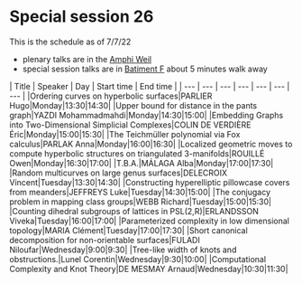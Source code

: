 # Special session 26

This is the schedule as of 7/7/22

- plenary talks are in the [Amphi Weil](https://goo.gl/maps/bfMkuKjfKBCJbRsX9)
- special session talks are in [Batiment F](https://goo.gl/maps/VXct7MyxM1YVMciz8) about 5 minutes walk away


| Title | Speaker |  Day | Start time | End time | 
| --- | ---  | --- | --- | --- | ---  | ---  | 
|Ordering curves on hyperbolic surfaces|PARLIER Hugo|Monday|13:30|14:30|
|Upper bound for distance in the pants graph|YAZDI Mohammadmahdi|Monday|14:30|15:00|
|Embedding Graphs into Two-Dimensional Simplicial Complexes|COLIN DE VERDIÈRE Éric|Monday|15:00|15:30|
|The Teichmüller polynomial via Fox calculus|PARLAK Anna|Monday|16:00|16:30|
|Localized geometric moves to compute hyperbolic structures on triangulated 3-manifolds|ROUILLÉ Owen|Monday|16:30|17:00|
|T.B.A.|MÁLAGA Alba|Monday|17:00|17:30|
|Random multicurves on large genus surfaces|DELECROIX Vincent|Tuesday|13:30|14:30|
|Constructing hyperelliptic pillowcase covers from meanders|JEFFREYS Luke|Tuesday|14:30|15:00|
|The conjugacy problem in mapping class groups|WEBB Richard|Tuesday|15:00|15:30|
|Counting dihedral subgroups of lattices in PSL(2,R)|ERLANDSSON Viveka|Tuesday|16:00|17:00|
|Parameterized complexity in low dimensional topology|MARIA Clément|Tuesday|17:00|17:30|
|Short canonical decomposition for non-orientable surfaces|FULADI Niloufar|Wednesday|9:00|9:30|
|Tree-like width of knots and obstructions.|Lunel Corentin|Wednesday|9:30|10:00|
|Computational Complexity and Knot Theory|DE MESMAY Arnaud|Wednesday|10:30|11:30|
